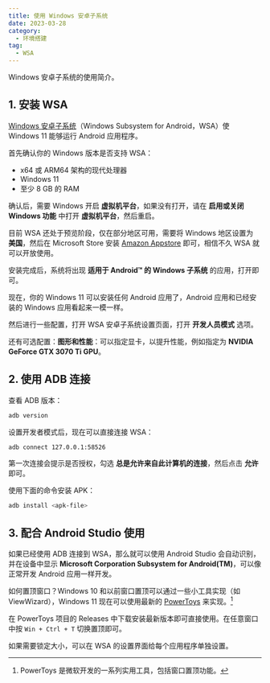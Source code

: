 ```yaml
---
title: 使用 Windows 安卓子系统
date: 2023-03-28
category:
  - 环境搭建
tag:
  - WSA
---
```


Windows 安卓子系统的使用简介。

<!-- more -->

## 1. 安装 WSA

[Windows 安卓子系统](https://learn.microsoft.com/zh-cn/windows/android/wsa/)（Windows Subsystem for Android，WSA）使 Windows 11 能够运行 Android 应用程序。

首先确认你的 Windows 版本是否支持 WSA：
- x64 或 ARM64 架构的现代处理器
- Windows 11
- 至少 8 GB 的 RAM

确认后，需要 Windows 开启 **虚拟机平台**，如果没有打开，请在 **启用或关闭 Windows 功能** 中打开 **虚拟机平台**，然后重启。

目前 WSA 还处于预览阶段，仅在部分地区可用，需要将 Windows 地区设置为 **美国**，然后在 Microsoft Store 安装 [Amazon Appstore](ms-windows-store://pdp/?productid=9NJHK44TTKSX) 即可，相信不久 WSA 就可以开放使用。

安装完成后，系统将出现 **适用于 Android™ 的 Windows 子系统** 的应用，打开即可。

现在，你的 Windows 11 可以安装任何 Android 应用了，Android 应用和已经安装的 Windows 应用看起来一模一样。

然后进行一些配置，打开 WSA 安卓子系统设置页面，打开 **开发人员模式** 选项。

还有可选配置：**图形和性能**：可以指定显卡，以提升性能，例如指定为 **NVIDIA GeForce GTX 3070 Ti GPU**。

## 2. 使用 ADB 连接

查看 ADB 版本：

```bash
adb version
```

设置开发者模式后，现在可以直接连接 WSA：

```bash
adb connect 127.0.0.1:58526
```

第一次连接会提示是否授权，勾选 **总是允许来自此计算机的连接**，然后点击 **允许** 即可。

使用下面的命令安装 APK：

```bash
adb install <apk-file>
```

## 3. 配合 Android Studio 使用

如果已经使用 ADB 连接到 WSA，那么就可以使用 Android Studio 会自动识别，并在设备中显示 **Microsoft Corporation Subsystem for Android(TM)**，可以像正常开发 Android 应用一样开发。

如何置顶窗口？Windows 10 和以前窗口置顶可以通过一些小工具实现（如 ViewWizard），Windows 11 现在可以使用最新的 [PowerToys](https://github.com/microsoft/PowerToys) 来实现。[^1]

[^1]: PowerToys 是微软开发的一系列实用工具，包括窗口置顶功能。

在 PowerToys 项目的 Releases 中下载安装最新版本即可直接使用。在任意窗口中按 `Win + Ctrl + T` 切换置顶即可。

如果需要锁定大小，可以在 WSA 的设置界面给每个应用程序单独设置。
